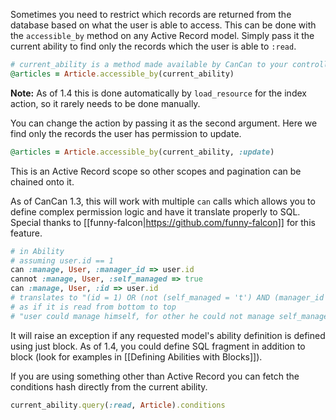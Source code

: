 Sometimes you need to restrict which records are returned from the database based on what the user is able to access. This can be done with the `accessible_by` method on any Active Record model. Simply pass it the current ability to find only the records which the user is able to `:read`.

```ruby
# current_ability is a method made available by CanCan to your controllers extending ActionController::Base
@articles = Article.accessible_by(current_ability)
```

**Note:** As of 1.4 this is done automatically by `load_resource` for the index action, so it rarely needs to be done manually.

You can change the action by passing it as the second argument. Here we find only the records the user has permission to update.

```ruby
@articles = Article.accessible_by(current_ability, :update) 
```

This is an Active Record scope so other scopes and pagination can be chained onto it.

As of CanCan 1.3, this will work with multiple `can` calls which allows you to define complex permission logic and have it translate properly to SQL. Special thanks to [[funny-falcon|https://github.com/funny-falcon]] for this feature.

```ruby
# in Ability
# assuming user.id == 1
can :manage, User, :manager_id => user.id
cannot :manage, User, :self_managed => true
can :manage, User, :id => user.id
# translates to "(id = 1) OR (not (self_managed = 't') AND (manager_id = 1))"
# as if it is read from bottom to top
# "user could manage himself, for other he could not manage self_managed users, otherwise he could manage his employees"
```

It will raise an exception if any requested model's ability definition is defined using just block. As of 1.4, you could define SQL fragment in addition to block (look for examples in [[Defining Abilities with Blocks]]).

If you are using something other than Active Record you can fetch the conditions hash directly from the current ability.

```ruby
current_ability.query(:read, Article).conditions
```